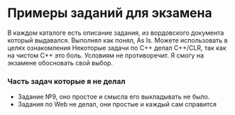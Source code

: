 # Примеры заданий для экзамена
В каждом каталоге есть описание задания, из вордовского документа который выдавался. Выполнял как понял, As Is. Можете использовать в целях ознакомления
Некоторые задачи по C++ делал C++/CLR, так как на чистом C++ это боль. Условиям не противоречит. Я смогу на экзамене обосновать свой выбор.
### Часть задач которые я не делал 
+ Задание №9, оно простое и смысла его выкладывать не было.
+ Задания по Web не делал, они простые и каждый сам справится

